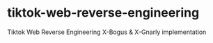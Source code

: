 # tiktok-web-reverse-engineering
Tiktok Web Reverse Engineering X-Bogus &amp; X-Gnarly implementation
